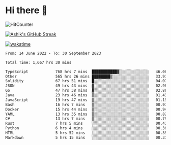 # Hi there 👋

![HitCounter](https://hits.seeyoufarm.com/api/count/incr/badge.svg?url=https%3A%2F%2Fgithub.com%2Fashrhmn1212%2Fhit-counter)

<!-- ![Contribution Graph](https://github-readme-activity-graph.cyclic.app/graph?username=ashrhmn) -->


<!-- [![Top Langs](https://github-readme-stats.vercel.app/api/top-langs/?username=ashrhmn&layout=compact&theme=synthwave&langs_count=10&card_width=445)](https://github.com/anuraghazra/github-readme-stats) -->

[![Ashik's GitHub Streak](https://github-readme-streak-stats.herokuapp.com/?user=ashrhmn&theme=blood&fire=DD7F1C&background=151515&dates=9f9f9f&border=DD2727)](https://git.io/streak-stats)

<!-- ![Ashik's GitHub stats](https://github-readme-stats.vercel.app/api/?username=ashrhmn&show_icons=true&title_color=fff&icon_color=79ff97&text_color=9f9f9f&bg_color=151515) -->

[![wakatime](https://wakatime.com/badge/user/3df86613-ba63-4631-8e65-0ff18e7becad.svg)](https://wakatime.com/@3df86613-ba63-4631-8e65-0ff18e7becad)

<!--START_SECTION:waka-->

```txt
From: 14 June 2022 - To: 30 September 2023

Total Time: 1,667 hrs 30 mins

TypeScript            768 hrs 7 mins  ███████████▓░░░░░░░░░░░░░   46.06 %
Other                 565 hrs 26 mins ████████▒░░░░░░░░░░░░░░░░   33.91 %
Solidity              67 hrs 51 mins  █░░░░░░░░░░░░░░░░░░░░░░░░   04.07 %
JSON                  49 hrs 43 mins  ▓░░░░░░░░░░░░░░░░░░░░░░░░   02.98 %
Go                    47 hrs 38 mins  ▓░░░░░░░░░░░░░░░░░░░░░░░░   02.86 %
Java                  23 hrs 46 mins  ▒░░░░░░░░░░░░░░░░░░░░░░░░   01.43 %
JavaScript            19 hrs 47 mins  ▒░░░░░░░░░░░░░░░░░░░░░░░░   01.19 %
Bash                  16 hrs 7 mins   ▒░░░░░░░░░░░░░░░░░░░░░░░░   00.97 %
Docker                15 hrs 44 mins  ▒░░░░░░░░░░░░░░░░░░░░░░░░   00.94 %
YAML                  13 hrs 35 mins  ▒░░░░░░░░░░░░░░░░░░░░░░░░   00.82 %
C#                    13 hrs 7 mins   ▒░░░░░░░░░░░░░░░░░░░░░░░░   00.79 %
Rust                  7 hrs 5 mins    ░░░░░░░░░░░░░░░░░░░░░░░░░   00.43 %
Python                6 hrs 4 mins    ░░░░░░░░░░░░░░░░░░░░░░░░░   00.36 %
HTML                  5 hrs 52 mins   ░░░░░░░░░░░░░░░░░░░░░░░░░   00.35 %
Markdown              5 hrs 15 mins   ░░░░░░░░░░░░░░░░░░░░░░░░░   00.31 %
```

<!--END_SECTION:waka-->


<!--### Most Used Languages
<img src="https://wakatime.com/share/@ashrhmn/24ecb986-5bf8-4607-af7f-0aab08908d8c.png" />

### Favourite Tools
<img src="https://wakatime.com/share/@ashrhmn/f4e08015-f3bc-460a-9228-95a3ba11c604.png" />-->

